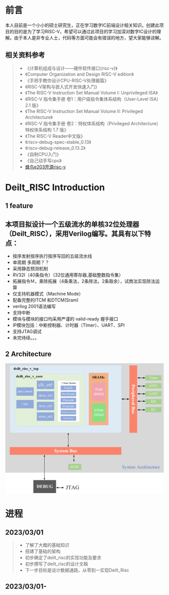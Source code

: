 # 前言
本人目前是一个小小的硕士研究生，正在学习数字IC前端设计相关知识。创建此项目的目的是为了学习RISC-V，希望可以通过此项目的学习加深对数字IC设计的理解。由于本人是非专业人士，代码等方面可能会有错误的地方，望大家能够谅解。


## 相关资料参考
> - 《计算机组成与设计——硬件软件接口(risc-v)》
> - 《Computer Organization and Design RISC-V edition》
> - 《手把手教你设计CPU-RISC-V处理器篇》
> - 《RISC-V架构与嵌入式开发快速入门》
> - 《The RISC-V Instruction Set Manual Volume I: Unprivileged ISA》
> - 《RISC-V 指令集手册 卷1：用户级指令集体系结构（User-Level ISA） 2.1 版》
> - 《The RISC-V Instruction Set Manual Volume II: Privileged Architecture》
> - 《RISC-V 指令集手册 卷2：特权体系结构（Privileged Architecture） 特权体系结构 1.7 版》
> - 《The RISC-V Reader中文版》
> - 《riscv-debug-spec-stable_0.13》
> - 《riscv-debug-release_0.13.2》
> - 《自制CPU入门》
> - 《自己动手写cpu》
> -  [蜂鸟e203开源risc-v](https://github.com/deilt/e200_opensource)


# Deilt_RISC Introduction
## 1 feature
本项目拟设计一个五级流水的单核32位处理器（Deilt_RISC），采用Verilog编写。其具有以下特点：
- 
- 按序发射按序执行按序写回的五级流水线 
- 单周期 多周期？？
- 采用静态预测机制
- RV32I（40条指令）（32位通用寄存器,基础整数指令集）
- 拓展指令Ｍ，乘除拓展（4条乘法，2条除法，2条取余），试商法实现除法运算
- 仅支持机器模式（Machine Mode）
- 配备完整的ITCM 和DTCM(Sram)
- verilog 2001语法编写
- 支持中断
- 模块与模块的接口均采用严谨的 valid-ready 握手接口
- IP模块包括：中断控制器、计时器（TImer）、UART、SPI
- 支持JTAG调试
- 未完待续。。。

## 2 Architecture

![](attachment/../Arch/attachment/deilt_riscv_arch.png)


# 进程
## 2023/03/01
>- 了解了大概的基础知识
>- 搭建了基础的架构
>- 初步确定了deilt_risc的实现功能及要求
>- 初步撰写了deilt_risc的设计文稿
>- 下一步目标是设计数据通路，从零到一实现Deilt_Risc

## 2023/03/01-

